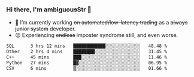 ### Hi there, I'm ambiguou~~s~~Str 👋

<!--
**ambiguoustexture/ambiguoustexture** is a ✨ _special_ ✨ repository because its `README.md` (this file) appears on your GitHub profile.

Here are some ideas to get you started:
-->
- 🔭 I’m currently working ~~on automated/low-latency trading~~ as a ~~always junior system~~ developer.
- :worried: Experiencing ~~endless~~ imposter syndrome still, and even worse.

<!--START_SECTION:waka-->

```txt
SQL      3 hrs 12 mins   ████████████░░░░░░░░░░░░░   48.48 %
Other    2 hrs 4 mins    ████████░░░░░░░░░░░░░░░░░   31.45 %
C++      45 mins         ███░░░░░░░░░░░░░░░░░░░░░░   11.46 %
Python   27 mins         █▓░░░░░░░░░░░░░░░░░░░░░░░   06.95 %
CSV      6 mins          ▒░░░░░░░░░░░░░░░░░░░░░░░░   01.66 %
```

<!--END_SECTION:waka-->
